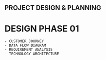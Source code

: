 ## PROJECT DESIGN & PLANNING
# DESIGN PHASE 01
    - CUSTOMER JOURNEY
    - DATA FLOW DIAGRAM
    - REQUIREMENT ANALYSIS
    - TECHNOLOGY ARCHITECTURE